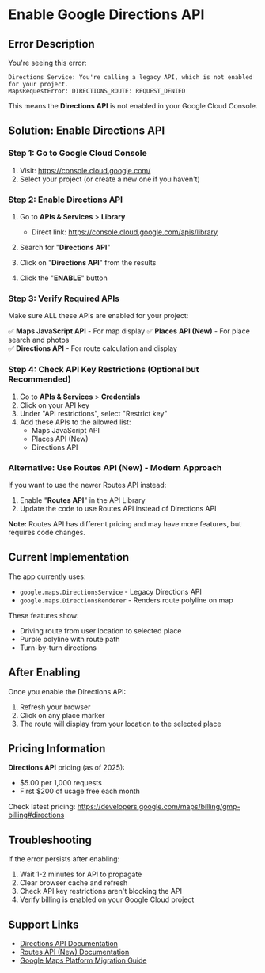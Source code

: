 # Enable Google Directions API

## Error Description
You're seeing this error:
```
Directions Service: You're calling a legacy API, which is not enabled for your project.
MapsRequestError: DIRECTIONS_ROUTE: REQUEST_DENIED
```

This means the **Directions API** is not enabled in your Google Cloud Console.

## Solution: Enable Directions API

### Step 1: Go to Google Cloud Console
1. Visit: https://console.cloud.google.com/
2. Select your project (or create a new one if you haven't)

### Step 2: Enable Directions API
1. Go to **APIs & Services** > **Library**
   - Direct link: https://console.cloud.google.com/apis/library

2. Search for "**Directions API**"

3. Click on "**Directions API**" from the results

4. Click the "**ENABLE**" button

### Step 3: Verify Required APIs
Make sure ALL these APIs are enabled for your project:

✅ **Maps JavaScript API** - For map display
✅ **Places API (New)** - For place search and photos  
✅ **Directions API** - For route calculation and display

### Step 4: Check API Key Restrictions (Optional but Recommended)

1. Go to **APIs & Services** > **Credentials**
2. Click on your API key
3. Under "API restrictions", select "Restrict key"
4. Add these APIs to the allowed list:
   - Maps JavaScript API
   - Places API (New)
   - Directions API

### Alternative: Use Routes API (New) - Modern Approach

If you want to use the newer Routes API instead:

1. Enable "**Routes API**" in the API Library
2. Update the code to use Routes API instead of Directions API

**Note:** Routes API has different pricing and may have more features, but requires code changes.

## Current Implementation

The app currently uses:
- `google.maps.DirectionsService` - Legacy Directions API
- `google.maps.DirectionsRenderer` - Renders route polyline on map

These features show:
- Driving route from user location to selected place
- Purple polyline with route path
- Turn-by-turn directions

## After Enabling

Once you enable the Directions API:
1. Refresh your browser
2. Click on any place marker
3. The route will display from your location to the selected place

## Pricing Information

**Directions API** pricing (as of 2025):
- $5.00 per 1,000 requests
- First $200 of usage free each month

Check latest pricing: https://developers.google.com/maps/billing/gmp-billing#directions

## Troubleshooting

If the error persists after enabling:
1. Wait 1-2 minutes for API to propagate
2. Clear browser cache and refresh
3. Check API key restrictions aren't blocking the API
4. Verify billing is enabled on your Google Cloud project

## Support Links

- [Directions API Documentation](https://developers.google.com/maps/documentation/directions/overview)
- [Routes API (New) Documentation](https://developers.google.com/maps/documentation/routes/overview)
- [Google Maps Platform Migration Guide](https://developers.google.com/maps/legacy)
